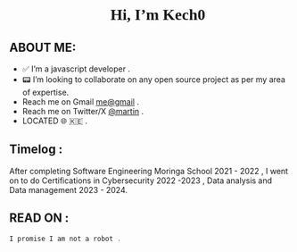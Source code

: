 <h1 align="center" style="font-family:Quicksand;">👋 Hi, I’m Kech0</h1>

## ABOUT ME:
- ✅ I’m a javascript developer .
- :pager: I’m looking to collaborate on any open source project as per my area of expertise.
- Reach me on Gmail [me@gmail](mailto:kecho.mk@gmail.com) .
- Reach me on Twitter/X [@martin](https://twitter.com/_kech0) . 
- LOCATED 🌐 🇰🇪 .

## Timelog :
After completing Software Engineering Moringa School 2021 - 2022 , I went on to do Certifications in Cybersecurity 2022 -2023  , Data analysis and Data management 2023 - 2024.

## READ ON  :

 ```javascript
I promise I am not a robot .

 ```



